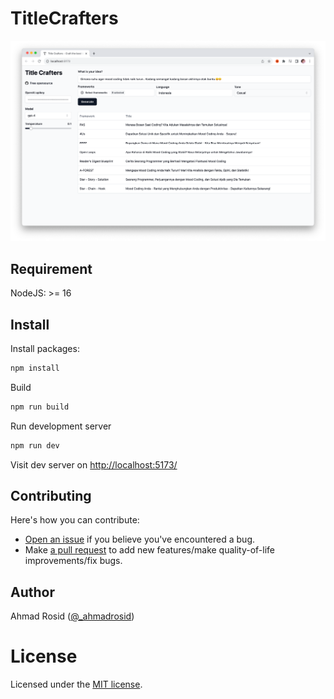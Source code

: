 # TitleCrafters

![demo-app](demo-app.png)

## Requirement

NodeJS: >= 16

## Install

Install packages:

```bash
npm install
```

Build

```bash
npm run build
```

Run development server

```bash
npm run dev
```

Visit dev server on [http://localhost:5173/](http://localhost:5173/)

## Contributing

Here's how you can contribute:

- [Open an issue](https://github.com/ahmadrosid/TitleCrafters/issues) if you believe you've encountered a bug.
- Make [a pull request](https://github.com/ahmadrosid/TitleCrafters/pull) to add new features/make quality-of-life improvements/fix bugs.

## Author

Ahmad Rosid ([@\_ahmadrosid](https://twitter.com/_ahmadrosid))

# License

Licensed under the [MIT license](https://github.com/ahmadrosid/TitleCrafters/blob/main/LICENSE).
